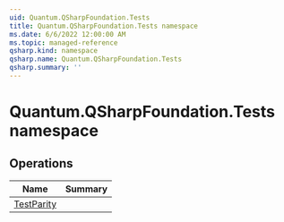 ```yaml
---
uid: Quantum.QSharpFoundation.Tests
title: Quantum.QSharpFoundation.Tests namespace
ms.date: 6/6/2022 12:00:00 AM
ms.topic: managed-reference
qsharp.kind: namespace
qsharp.name: Quantum.QSharpFoundation.Tests
qsharp.summary: ''
---
```


# Quantum.QSharpFoundation.Tests namespace




<!-- summaries -->

## Operations

| Name | Summary |
|------|---------|
|[TestParity](xref:Quantum.QSharpFoundation.Tests.TestParity) | |


<!-- /summaries -->
